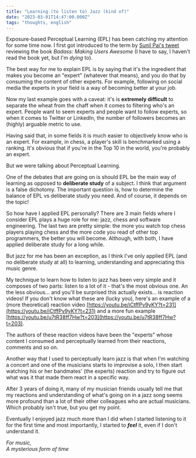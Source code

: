 ```yaml
---
title: "Learning (to listen to) Jazz (kind of)"
date: "2023-03-01T14:47:00.000Z"
tags: "thoughts, english"
---
```


Exposure-based Perceptual Learning (EPL) has been catching my attention for some time now. I first got introduced to the term by [Sunil Pai's tweet](https://twitter.com/threepointone/status/1593927529265504257) reviewing the book _Badass: Making Users Awesome_ (I have to say, I haven't read the book yet, but I'm _dying_ to).

The best way for me to explain EPL is by saying that it's the ingredient that makes you become an "expert" (whatever that means), and you do that by consuming the content of other experts. For example, following on social media the experts in your field is a way of becoming better at your job.

Now my last example goes with a caveat: it's is **extremely difficult** to separate the wheat from the chaff when it comes to filtering who's an expert. People want to seem experts and people want to follow experts, so when it comes to Twitter or LinkedIn, the number of followers becomes an (highly) arguable metric to use.

Having said that, in some fields it is much easier to objectively know who is an expert. For example, in chess, a player's skill is benchmarked using a ranking. It's obvious that if you're in the Top 10 in the world, you're probably an expert.

But we were talking about Perceptual Learning.

One of the debates that are going on is should EPL be the main way of learning as opposed to __deliberate study__ of a subject. I think that argument is a false dichotomy. The important question is, how to determine the balance of EPL vs deliberate study you need. And of course, it depends on the topic!

So how have I applied EPL personally? There are 3 main fields where I consider EPL plays a huge role for me: jazz, chess and software engineering. The last two are pretty simple: the more you watch top chess players playing chess and the more code you read of other top programmers, the better you will become. Although, with both, I have applied deliberate study for a long while.

But jazz for me has been an exception, as I think I've only applied EPL (and no deliberate study at all) to learning, understanding and appreciating this music genre.

My technique to learn how to listen to jazz has been very simple and it composes of two parts: listen to a lot of it - that's the most obvious one. An the less obvious... and you'll be surprised this actually exists... is reaction videos! If you don't know what these are (lucky you), here's an example of a (more theoretical) reaction video [https://youtu.be/iCtffPv9yKY?t=231](https://youtu.be/iCtffPv9yKY?t=231) and a more fun example [https://youtu.be/u7tR38ff7Hw?t=203](https://youtu.be/u7tR38ff7Hw?t=203).

The authors of these reaction videos have been the "experts" whose content I consumed and perceptually learned from their reactions, comments and so on. 

Another way that I used to perceptually learn jazz is that when I'm watching a concert and one of the musicians starts to improvise a solo, I then start watching his or her bandmates' (the experts) reaction and try to figure out what was it that made them react in a specific way.

After 3 years of doing it, many of my musician friends usually tell me that my reactions and understanding of what's going on in a jazz song seems more profound than a lot of their other colleagues who are actual musicians. Which probably isn't true, but you get my point.

Eventually I enjoyed jazz much more than I did when I started listening to it for the first time and most importantly, I started to _**feel**_ it, even if I don't understand it.

_For music,_ <br />
_A mysterious form of time_
